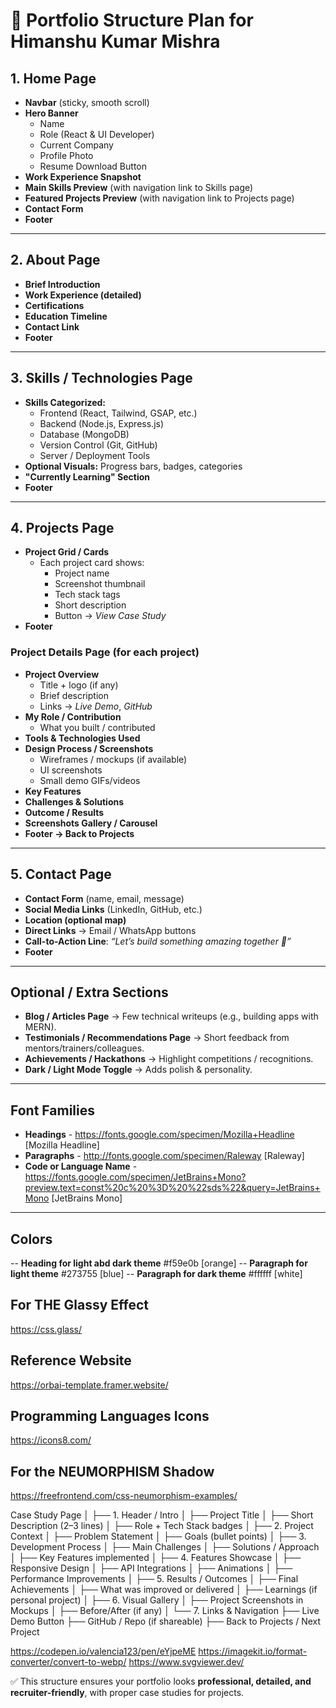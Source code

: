 # 📂 Portfolio Structure Plan for Himanshu Kumar Mishra

## 1. Home Page

- **Navbar** (sticky, smooth scroll)
- **Hero Banner**
  - Name
  - Role (React & UI Developer)
  - Current Company
  - Profile Photo
  - Resume Download Button
- **Work Experience Snapshot**
- **Main Skills Preview** (with navigation link to Skills page)
- **Featured Projects Preview** (with navigation link to Projects page)
- **Contact Form**
- **Footer**

---

## 2. About Page

- **Brief Introduction**
- **Work Experience (detailed)**
- **Certifications**
- **Education Timeline**
- **Contact Link**
- **Footer**

---

## 3. Skills / Technologies Page

- **Skills Categorized:**
  - Frontend (React, Tailwind, GSAP, etc.)
  - Backend (Node.js, Express.js)
  - Database (MongoDB)
  - Version Control (Git, GitHub)
  - Server / Deployment Tools
- **Optional Visuals:** Progress bars, badges, categories
- **"Currently Learning" Section**
- **Footer**

---

## 4. Projects Page

- **Project Grid / Cards**
  - Each project card shows:
    - Project name
    - Screenshot thumbnail
    - Tech stack tags
    - Short description
    - Button → _View Case Study_
- **Footer**

### Project Details Page (for each project)

- **Project Overview**
  - Title + logo (if any)
  - Brief description
  - Links → _Live Demo_, _GitHub_
- **My Role / Contribution**
  - What you built / contributed
- **Tools & Technologies Used**
- **Design Process / Screenshots**
  - Wireframes / mockups (if available)
  - UI screenshots
  - Small demo GIFs/videos
- **Key Features**
- **Challenges & Solutions**
- **Outcome / Results**
- **Screenshots Gallery / Carousel**
- **Footer → Back to Projects**

---

## 5. Contact Page

- **Contact Form** (name, email, message)
- **Social Media Links** (LinkedIn, GitHub, etc.)
- **Location (optional map)**
- **Direct Links** → Email / WhatsApp buttons
- **Call-to-Action Line**: _“Let’s build something amazing together 🚀”_
- **Footer**

---

## Optional / Extra Sections

- **Blog / Articles Page** → Few technical writeups (e.g., building apps with MERN).
- **Testimonials / Recommendations Page** → Short feedback from mentors/trainers/colleagues.
- **Achievements / Hackathons** → Highlight competitions / recognitions.
- **Dark / Light Mode Toggle** → Adds polish & personality.

---

## Font Families

- **Headings** - https://fonts.google.com/specimen/Mozilla+Headline [Mozilla Headline]
- **Paragraphs** - http://fonts.google.com/specimen/Raleway [Raleway]
- **Code or Language Name** - https://fonts.google.com/specimen/JetBrains+Mono?preview.text=const%20c%20%3D%20%22sds%22&query=JetBrains+Mono [JetBrains Mono]

---

## Colors

-- **Heading for light abd dark theme** #f59e0b [orange]
-- **Paragraph for light theme** #273755 [blue]
-- **Paragraph for dark theme** #ffffff [white]

## For THE Glassy Effect

https://css.glass/

## Reference Website

https://orbai-template.framer.website/

## Programming Languages Icons

https://icons8.com/

## For the NEUMORPHISM Shadow

https://freefrontend.com/css-neumorphism-examples/

Case Study Page
│
├── 1. Header / Intro
│ ├── Project Title
│ ├── Short Description (2–3 lines)
│ ├── Role + Tech Stack badges
│
├── 2. Project Context
│ ├── Problem Statement
│ ├── Goals (bullet points)
│
├── 3. Development Process
│ ├── Main Challenges
│ ├── Solutions / Approach
│ ├── Key Features implemented
│
├── 4. Features Showcase
│ ├── Responsive Design
│ ├── API Integrations
│ ├── Animations
│ ├── Performance Improvements
│
├── 5. Results / Outcomes
│ ├── Final Achievements
│ ├── What was improved or delivered
│ ├── Learnings (if personal project)
│
├── 6. Visual Gallery
│ ├── Project Screenshots in Mockups
│ ├── Before/After (if any)
│
└── 7. Links & Navigation
├── Live Demo Button
├── GitHub / Repo (if shareable)
├── Back to Projects / Next Project

https://codepen.io/valencia123/pen/eYjpeME
https://imagekit.io/format-converter/convert-to-webp/
https://www.svgviewer.dev/

✅ This structure ensures your portfolio looks **professional, detailed, and recruiter-friendly**, with proper case studies for projects.
